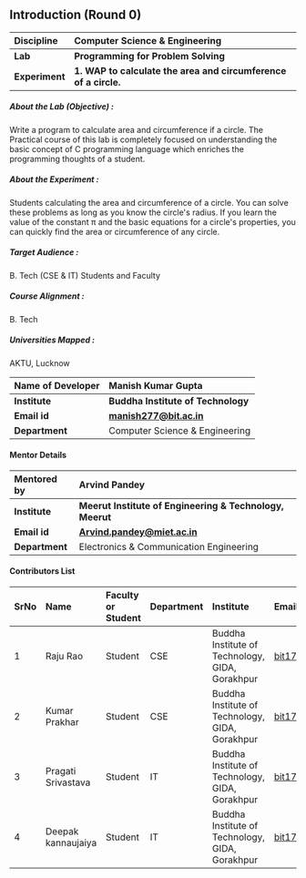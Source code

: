 ## Introduction (Round 0)

<b>Discipline | <b>Computer Science & Engineering 
:--|:--|
<b> Lab | <b> Programming for Problem Solving
<b> Experiment|     <b> 1. WAP to calculate the area and circumference of a circle.

<h5> About the Lab (Objective) : </h5>

Write a program to calculate area and circumference if a circle. The Practical course of this lab is completely focused on understanding the basic concept of C programming language which enriches the programming thoughts of a student.

<h5> About the Experiment : </h5>

Students calculating the area and circumference of a circle. You can solve these problems as long as you know the circle's radius. If you learn the value of the constant π and the basic equations for a circle's properties, you can quickly find the area or circumference of any circle.

<h5> Target Audience : </h5>

B. Tech (CSE & IT) Students and Faculty  

<h5> Course Alignment : </h5>

B. Tech  

<h5> Universities Mapped : </h5>

AKTU,  Lucknow

<b>Name of Developer | <b> Manish Kumar Gupta
:--|:--|
<b> Institute | <b> Buddha Institute of Technology 
<b> Email id|     <b> manish277@bit.ac.in
<b> Department | Computer Science & Engineering 

#### Mentor Details

<b>Mentored by | <b> Arvind Pandey  
:--|:--|
<b> Institute | <b> Meerut Institute of Engineering & Technology, Meerut
<b> Email id|     <b> Arvind.pandey@miet.ac.in
<b> Department | Electronics & Communication Engineering 

#### Contributors List

SrNo | Name | Faculty or Student | Department| Institute | Email id
:--|:--|:--|:--|:--|:--|
1 | Raju Rao | Student | CSE | Buddha Institute of Technology, GIDA, Gorakhpur |bit17cs18@bit.ac.in
2 | Kumar Prakhar | Student | CSE | Buddha Institute of Technology, GIDA, Gorakhpur |bit17cs27@bit.ac.in
3 | Pragati Srivastava | Student | IT | Buddha Institute of Technology, GIDA, Gorakhpur |bit17it24@bit.ac.in
4 | Deepak kannaujaiya | Student | IT | Buddha Institute of Technology, GIDA, Gorakhpur |bit17it15@bit.ac.in


<br>
</b>
